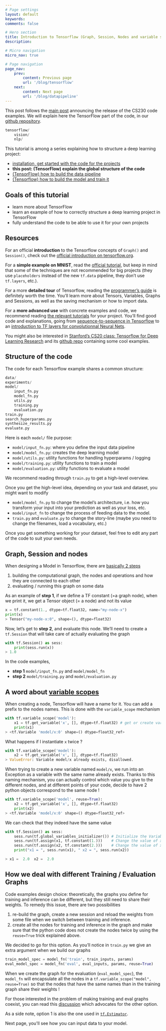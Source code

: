 ```yaml
---
# Page settings
layout: default
keywords:
comments: false

# Hero section
title: Introduction to Tensorflow (Graph, Session, Nodes and variable scope)
description: 

# Micro navigation
micro_nav: true

# Page navigation
page_nav:
    prev:
        content: Previous page
        url: '/blog/tensorflow'
    next:
        content: Next page
        url: '/blog/datapipeline'
---
```


This post follows the [main post](https://cs230-stanford.github.io/project-code-examples.html) announcing the release of the CS230 code examples. We will explain here the TensorFlow part of the code, in our [github repository](https://github.com/cs230-stanford/cs230-code-examples/tree/master/tensorflow).

```python
tensorflow/
    vision/
    nlp/
```

This tutorial is among a series explaining how to structure a deep learning project:
- [installation, get started with the code for the projects](blog/tips)
- **this post: (TensorFlow) explain the global structure of the code**
- [(TensorFlow) how to build the data pipeline](/blog/DataPipeline)
- [(Tensorflow) how to build the model and train it](/blog/CreateTrainModel) 

## **Goals of this tutorial**
- learn more about TensorFlow
- learn an example of how to correctly structure a deep learning project in TensorFlow
- fully understand the code to be able to use it for your own projects 

## **Resources**

For an official **introduction** to the Tensorflow concepts of `Graph()` and `Session()`, check out the [official introduction on tensorflow.org](https://www.tensorflow.org/tutorials/#tensorflow_core_tutorial).

For a **simple example on MNIST**, read the [official tutorial](https://www.tensorflow.org/tutorials/), but keep in mind that some of the techniques are not recommended for big projects (they use `placeholders` instead of the new `tf.data` pipeline, they don’t use `tf.layers`, etc.).

For a more **detailed tour** of Tensorflow, reading the [programmer’s guide](https://www.tensorflow.org/guide/) is definitely worth the time. You’ll learn more about Tensors, Variables, Graphs and Sessions, as well as the saving mechanism or how to import data.

For a **more advanced use** with concrete examples and code, we recommend reading [the relevant tutorials](https://www.tensorflow.org/tutorials/) for your project. You’ll find good code and explanations, going from [sequence-to-sequence in Tensorflow](https://www.tensorflow.org/tutorials/) to an [introduction to TF layers for convolutionnal Neural Nets](https://www.tensorflow.org/tutorials/estimators/cnn#getting_started).

You might also be interested in [Stanford’s CS20 class: Tensorflow for Deep Learning Research](http://web.stanford.edu/class/cs20si/) and its [github repo](https://github.com/chiphuyen/stanford-tensorflow-tutorials) containing some cool examples.

## **Structure of the code**

The code for each Tensorflow example shares a common structure:

```python
data/
experiments/
model/
    input_fn.py
    model_fn.py
    utils.py
    training.py
    evaluation.py
train.py
search_hyperparams.py
synthesize_results.py
evaluate.py
```

Here is each `model/` file purpose:
- `model/input_fn.py`: where you define the input data pipeline
- `model/model_fn.py`: creates the deep learning model
- `model/utils.py`: utility functions for handling hyperparams / logging
- `model/training.py`: utility functions to train a model
- `model/evaluation.py`: utility functions to evaluate a model

We recommend reading through `train.py` to get a high-level overview.

Once you get the high-level idea, depending on your task and dataset, you might want to modify
- `model/model_fn.py` to change the model’s architecture, i.e. how you transform your input into your prediction as well as your loss, etc.
- `model/input_fn` to change the process of feeding data to the model.
- `train.py` and `evaluate.py` to change the story-line (maybe you need to change the filenames, load a vocabulary, etc.)

Once you get something working for your dataset, feel free to edit any part of the code to suit your own needs.

## **Graph, Session and nodes**

When designing a Model in Tensorflow, there are [basically 2 steps](https://www.tensorflow.org/tutorials/#tensorflow_core_tutorial)

1. building the computational graph, the nodes and operations and how they are connected to each other
2. evaluating / running this graph on some data

As an example of **step 1**, if we define a TF constant (=a graph node), when we print it, we get a Tensor object (= a node) and not its value

```python
x = tf.constant(1., dtype=tf.float32, name="my-node-x")
print(x)
> Tensor("my-node-x:0", shape=(), dtype=float32)
```

Now, let’s get to **step 2**, and evaluate this node. We’ll need to create a `tf.Session` that will take care of actually evaluating the graph

```python
with tf.Session() as sess:
    print(sess.run(x))
> 1.0
```

In the code examples,
- **step 1** `model/input_fn.py` and `model/model_fn`
- **step 2** `model/training.py` and `model/evaluation.py`

## **A word about [variable scopes](https://www.tensorflow.org/guide/#the_problem)**

When creating a node, Tensorflow will have a name for it. You can add a prefix to the nodes names. This is done with the `variable_scope` mechanism

```python
with tf.variable_scope('model'):
    x1 = tf.get_variable('x', [], dtype=tf.float32) # get or create variable with name 'model/x:0'
    print(x1)
> <tf.Variable 'model/x:0' shape=() dtype=float32_ref>
```

What happens if I instantiate `x` twice ?

```python
with tf.variable_scope('model'):
    x2 = tf.get_variable('x', [], dtype=tf.float32)
> ValueError: Variable model/x already exists, disallowed.
```

When trying to create a new variable named `model/x`, we run into an Exception as a variable with the same name already exists. Thanks to this naming mechanism, you can actually control which value you give to the different nodes, and at different points of your code, decide to have 2 python objects correspond to the same node !

```python
with tf.variable_scope('model', reuse=True):
    x2 = tf.get_variable('x', [], dtype=tf.float32)
    print(x2)
> <tf.Variable 'model/x:0' shape=() dtype=float32_ref>
```

We can check that they indeed have the same value

```python
with tf.Session() as sess:
    sess.run(tf.global_variables_initializer()) # Initialize the Variables
    sess.run(tf.assign(x1, tf.constant(1.)))    # Change the value of x1
    sess.run(tf.assign(x2, tf.constant(2.)))    # Change the value of x2
    print("x1 = ", sess.run(x1), " x2 = ", sess.run(x2))

> x1 =  2.0  x2 =  2.0
```

## **How we deal with different Training / Evaluation Graphs**

Code examples design choice: theoretically, the graphs you define for training and inference can be different, but they still need to share their weights. To remedy this issue, there are two possibilities
1. re-build the graph, create a new session and reload the weights from some file when we switch between training and inference.
2. create all the nodes for training and inference in the graph and make sure that the python code does not create the nodes twice by using the `reuse=True` trick explained above.

We decided to go for this option. As you’ll notice in `train.py` we give an extra argument when we build our graphs

```python
train_model_spec = model_fn('train', train_inputs, params)
eval_model_spec = model_fn('eval', eval_inputs, params, reuse=True)
```

When we create the graph for the evaluation (`eval_model_spec`), the `model_fn` will encapsulate all the nodes in a `tf.variable_scope("model", reuse=True)` so that the nodes that have the same names than in the training graph share their weights !

For those interested in the problem of making training and eval graphs coexist, you can read this [discussion](https://www.tensorflow.org/tutorials/) which advocates for the other option.

As a side note, option 1 is also the one used in [`tf.Estimator`](https://www.tensorflow.org/guide/estimators).

Next page, you'll see how you can input data to your model.


